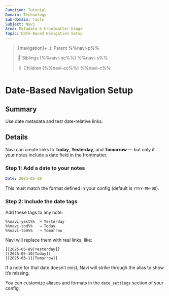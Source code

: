 ```yaml
---
Function: Tutorial
Domain: Technology
Sub-domain: Tools
Subject: Navi
Area: Metadata & Frontmatter Usage
Topic: Date-Based Navigation Setup
---
```

> [!navigation]+
> ⚓ Parent
> %%navi-p%%
> 
> 🔗 Siblings (%%navi-sc%%)
> %%navi-s%%
> 
> 🖇️ Children (%%navi-cc%%)
> %%navi-c%%

# Date-Based Navigation Setup

## Summary
Use date metadata and test date-relative links.

## Details

Navi can create links to **Today**, **Yesterday**, and **Tomorrow** — but only if your notes include a date field in the frontmatter.

### Step 1: Add a date to your notes
```yaml
Date: 2025-05-10
```

This must match the format defined in your config (default is `YYYY-MM-DD`).

### Step 2: Include the date tags
Add these tags to any note:

```
%%​navi-yest%%​  → Yesterday
%%​navi-tod%%​   → Today
%%​navi-tom%%​   → Tomorrow
```

Navi will replace them with real links, like:

```
[[2025-05-09|Yesterday]]
[[2025-05-10|Today]]
[[2025-05-11|Tomorrow]]
```

If a note for that date doesn’t exist, Navi will strike through the alias to show it’s missing.

You can customize aliases and formats in the `date_settings` section of your config.

